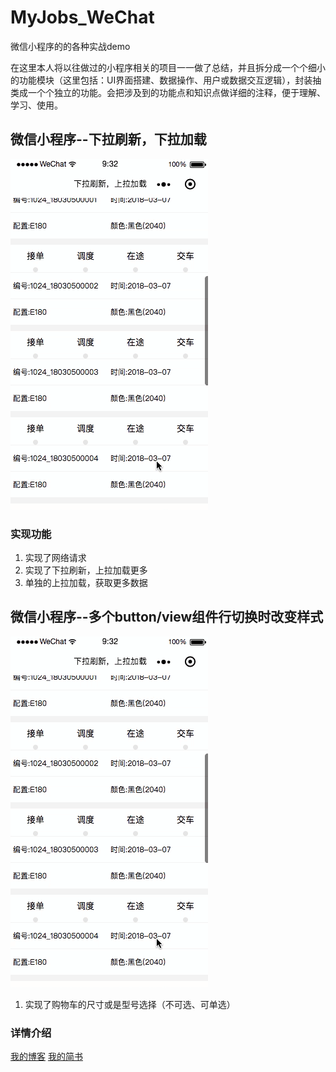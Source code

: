 # MyJobs_WeChat
微信小程序的的各种实战demo

在这里本人将以往做过的小程序相关的项目一一做了总结，并且拆分成一个个细小的功能模块（这里包括：UI界面搭建、数据操作、用户或数据交互逻辑），封装抽类成一个个独立的功能。会把涉及到的功能点和知识点做详细的注释，便于理解、学习、使用。

## 微信小程序--下拉刷新，下拉加载 </br>

 ![images/loading.gif](images/loading.gif)
 
 ### 实现功能
1. 实现了网络请求
2. 实现了下拉刷新，上拉加载更多
3. 单独的上拉加载，获取更多数据

## 微信小程序--多个button/view组件行切换时改变样式 </br>

 ![images/icon_switch.gif](images/loading.gif)
 1. 实现了购物车的尺寸或是型号选择（不可选、可单选）
 
### 详情介绍
[我的博客](http://blog.csdn.net/cituses)
[我的简书](https://www.jianshu.com/u/06c3956da505)

